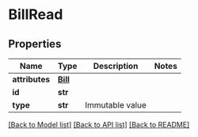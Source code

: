 # BillRead


## Properties
Name | Type | Description | Notes
------------ | ------------- | ------------- | -------------
**attributes** | [**Bill**](Bill.md) |  | 
**id** | **str** |  | 
**type** | **str** | Immutable value | 

[[Back to Model list]](../README.md#documentation-for-models) [[Back to API list]](../README.md#documentation-for-api-endpoints) [[Back to README]](../README.md)


